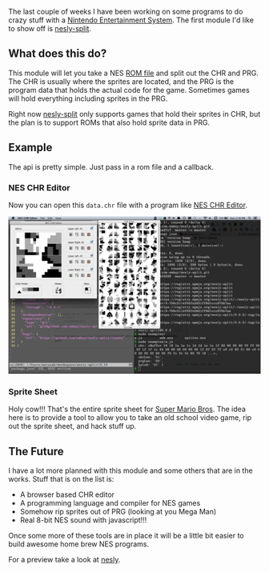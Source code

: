 The last couple of weeks I have been working on some programs to do crazy stuff
with a [Nintendo Entertainment
System](https://en.wikipedia.org/wiki/Nintendo_Entertainment_System). The first
module I'd like to show off is
[nesly-split](https://github.com/emkay/nesly-split).

## What does this do?
This module will let you take a NES [ROM
file](https://en.wikipedia.org/wiki/ROM_image) and split out the CHR and PRG.
The CHR is usually where the sprites are located, and the PRG is the program
data that holds the actual code for the game. Sometimes games will hold
everything including sprites in the PRG.

Right now [nesly-split](https://github.com/emkay/nesly-split) only supports
games that hold their sprites in CHR, but the plan is to support ROMs that also hold sprite data in PRG.

## Example
The api is pretty simple. Just pass in a rom file and a callback.
<script src="https://gist.github.com/emkay/7286656.js"></script>

### NES CHR Editor
Now you can open this `data.chr` file with a program like [NES CHR
Editor](http://www.romhacking.net/utilities/460/).

<img src="../images/nesly-split-example.png" alt="nesly split example">

### Sprite Sheet
Holy cow!!! That's the entire sprite sheet for [Super Mario
Bros](https://en.wikipedia.org/wiki/Super_Mario_Bros.). The idea here is to
provide a tool to allow you to take an old school video game, rip out the sprite
sheet, and hack stuff up.

## The Future
I have a lot more planned with this module and some others that are in the
works. Stuff that is on the list is:

* A browser based CHR editor
* A programming language and compiler for NES games
* Somehow rip sprites out of PRG (looking at you Mega Man)
* Real 8-bit NES sound with javascript!!!

Once some more of these tools are in place it will be a little bit easier to
build awesome home brew NES programs.


For a preview take a look at [nesly](https://github.com/emkay/nesly).
